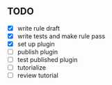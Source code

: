 ## TODO

- [x] write rule draft
- [x] write tests and make rule pass
- [x] set up plugin
- [ ] publish plugin
- [ ] test published plugin
- [ ] tutorialize
- [ ] review tutorial